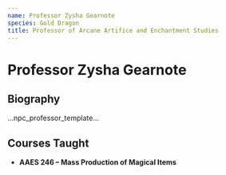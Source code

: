 ```yaml
---
name: Professor Zysha Gearnote
species: Gold Dragon
title: Professor of Arcane Artifice and Enchantment Studies
---
```


# Professor Zysha Gearnote

## Biography
...npc_professor_template...

## Courses Taught
- **AAES 246 – Mass Production of Magical Items**
